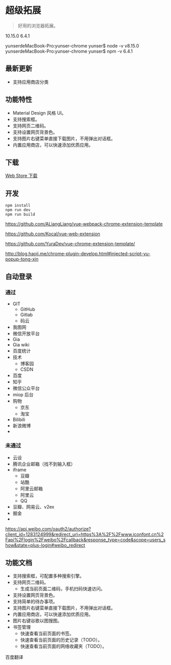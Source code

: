 # 超级拓展

> 好用的浏览器拓展。

10.15.0
6.4.1


yunserdeMacBook-Pro:yunser-chrome yunser$ node -v
v8.15.0
yunserdeMacBook-Pro:yunser-chrome yunser$ npm -v
6.4.1


## 最新更新

* 支持应用商店分类

## 功能特性

* Material Design 风格 UI。
* 支持搜索框。
* 支持网页二维码。
* 支持设置网页背景色。
* 支持图片右键菜单直接下载图片，不用弹出对话框。
* 内置应用商店，可以快速添加优质应用。

## 下载

[Web Store 下载](https://chrome.google.com/webstore/detail/%E8%B6%85%E7%BA%A7%E6%8B%93%E5%B1%95/ejfhencngpnpohkchdjgkphiakibkkab)


## 开发

```
npm install
npm run dev
npm run build
```

https://github.com/ALiangLiang/vue-webpack-chrome-extension-template

https://github.com/Kocal/vue-web-extension


https://github.com/YuraDev/vue-chrome-extension-template/

http://blog.haoji.me/chrome-plugin-develop.html#injected-script-yu-popup-tong-xin


## 自动登录

### 通过

* GIT
  * GitHub
  * Gitlab
  * 码云
* 我图网
* 微信开放平台
* Gia
* Gia wiki
* 百度统计
* 技术
  * 博客园
  * CSDN
* 百度
* 知乎
* 微信公众平台
* miop 后台
* 购物
  * 京东
  * 淘宝
* Bilibili
* 新浪微博
* 
### 未通过

* 云设
* 腾讯企业邮箱（找不到输入框）
* iframe
    * 豆瓣
    * 站酷
    * 阿里云邮箱
    * 阿里云
    * QQ
* 豆瓣、网易云、v2ex
* 掘金
*

https://api.weibo.com/oauth2/authorize?client_id=1283124999&redirect_uri=https%3A%2F%2Fwww.iconfont.cn%2Fapi%2Flogin%2Fweibo%2Fcallback&response_type=code&scope=users_show&state=plus-login#weibo_redirect

## 功能文档

* 支持搜索框，可配置多种搜索引擎。
* 支持网页二维码。
    * 生成当前页面二维码，手机扫码快速访问。
* 支持设置网页背景色。
* 支持简单的待办事项。
* 支持图片右键菜单直接下载图片，不用弹出对话框。
* 内置应用商店，可以快速添加优质应用。
* 图片右键谷歌以图搜图。
* 书签管理
    * 快速查看当前页面的书签。
    * 快速查看当前页面的历史记录（TODO）。
    * 快速查看当前页面的网络收藏夹（TODO）。


百度翻译